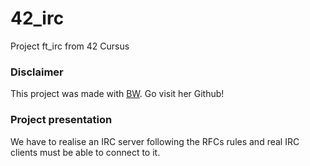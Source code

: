 
# 42_irc

Project ft_irc from 42 Cursus

### Disclaimer
This project was made with [BW](https://github.com/itzbw). Go visit her Github!

### Project presentation
We have to realise an IRC server following the RFCs rules and real IRC clients must be able to connect to it.
